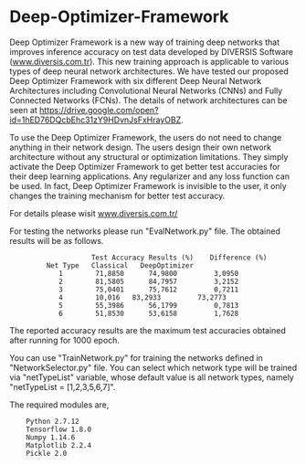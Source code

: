 # Deep-Optimizer-Framework
Deep Optimizer Framework is a new way of training deep networks that improves inference accuracy on test data developed by DIVERSIS Software (www.diversis.com.tr). This new training approach is applicable to various types of deep neural network architectures. We have tested our proposed Deep Optimizer Framework with six different Deep Neural Network Architectures including Convolutional Neural Networks (CNNs) and Fully Connected Networks (FCNs). The details of network architectures can be seen at https://drive.google.com/open?id=1hED76DQcbEhc31zY9HDvnJsFxHrayOBZ.

To use the Deep Optimizer Framework, the users do not need to change anything in their network design. The users design their own network architecture without any structural or optimization limitations. They simply activate the Deep Optimizer Framework to get better test accuracies for their deep learning applications. Any regularizer and any loss function can be used. In fact, Deep Optimizer Framework is invisible to the user, it only changes the training mechanism for better test accuracy. 

For details please wisit www.diversis.com.tr/

For testing the networks please run "EvalNetwork.py" file. The obtained results will be as follows.

	                    Test Accuracy Results (%)    Difference (%)
             Net Type   Classical	DeepOptimizer
                1	     71,8850	  74,9800	      3,0950
                2	     81,5805	  84,7957	      3,2152
                3	     75,0401	  75,7612	      0,7211
                4	     10,016	  83,2933	      73,2773
                5	     55,3986	  56,1799	      0,7813
                6	     51,8530	  53,6158	      1,7628
   
The reported accuracy results are the maximum test accuracies obtained after running for 1000 epoch.   

You can use "TrainNetwork.py" for training the networks defined in "NetworkSelector.py" file. You can select which network type will be trained via "netTypeList" variable, whose default value is all network types, namely "netTypeList = [1,2,3,5,6,7]".
   
The required modules are,

        Python 2.7.12
        Tensorflow 1.8.0
        Numpy 1.14.6
        Matplotlib 2.2.4
        Pickle 2.0
